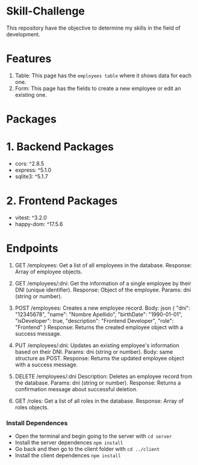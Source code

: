 # Skill-Challenge

This repository have the objective to determine my skills in the field of development.

# Features

1. Table: This page has the `employees table` where it shows data for each one.
2. Form: This page has the fields to create a new employee or edit an existing one.

# Packages

# 1. Backend Packages

- cors: ^2.8.5
- express: ^5.1.0
- sqlite3: ^5.1.7

# 2. Frontend Packages

- vitest: ^3.2.0
- happy-dom: ^17.5.6

# Endpoints

1. GET /employees: Get a list of all employees in the database.
   Response: Array of employee objects.

2. GET /employees/:dni: Get the information of a single employee by their DNI (unique identifier).
   Response: Object of the employee.
   Params: dni (string or number).

3. POST /employees: Creates a new employee record.
   Body:
   json
   {
   "dni": "12345678",
   "name": "Nombre Apellido",
   "birthDate": "1990-01-01",
   "isDeveloper": true,
   "description": "Frontend Developer",
   "role": "Frontend"
   }
   Response: Returns the created employee object with a success message.

4. PUT /employees/:dni: Updates an existing employee's information based on their DNI.
   Params: dni (string or number).
   Body: same structure as POST.
   Response: Returns the updated employee object with a success message.

5. DELETE /employees/:dni
   Description: Deletes an employee record from the database.
   Params: dni (string or number).
   Response: Returns a confirmation message about successful deletion.

6. GET /roles: Get a list of all roles in the database.
   Response: Array of roles objects.

### Install Dependences

- Open the terminal and begin going to the server with `cd server`
- Install the server dependences `npm install`
- Go back and then go to the client folder with `cd ../client`
- Install the client dependences `npm install`
